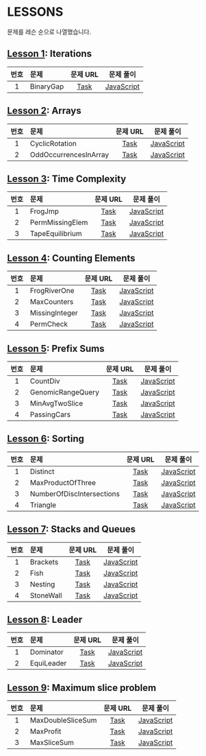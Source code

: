 # LESSONS

문제를 레슨 순으로 나열했습니다.

## [Lesson 1](https://app.codility.com/programmers/lessons/1-iterations/): Iterations

| 번호 | 문제      |                                   문제 URL                                    |                문제 풀이                |
| :--: | :-------- | :---------------------------------------------------------------------------: | :-------------------------------------: |
|  1   | BinaryGap | [Task](https://app.codility.com/programmers/lessons/1-iterations/binary_gap/) | [JavaScript](./Lesson01/1-BinaryGap.js) |

## [Lesson 2](https://app.codility.com/programmers/lessons/2-arrays/): Arrays

| 번호 | 문제                  |                                        문제 URL                                         |                      문제 풀이                      |
| :--: | :-------------------- | :-------------------------------------------------------------------------------------: | :-------------------------------------------------: |
|  1   | CyclicRotation        |     [Task](https://app.codility.com/programmers/lessons/2-arrays/cyclic_rotation/)      |    [JavaScript](./Lesson02/1-CyclicRotation.js)     |
|  2   | OddOccurrencesInArray | [Task](https://app.codility.com/programmers/lessons/2-arrays/odd_occurrences_in_array/) | [JavaScript](./Lesson02/2-OddOccurrencesInArray.js) |

## [Lesson 3](https://app.codility.com/programmers/lessons/3-time_complexity/): Time Complexity

| 번호 | 문제            |                                         문제 URL                                          |                   문제 풀이                   |
| :--: | :-------------- | :---------------------------------------------------------------------------------------: | :-------------------------------------------: |
|  1   | FrogJmp         |     [Task](https://app.codility.com/programmers/lessons/3-time_complexity/frog_jmp/)      |     [JavaScript](./Lesson03/1-FrogJmp.js)     |
|  2   | PermMissingElem | [Task](https://app.codility.com/programmers/lessons/3-time_complexity/perm_missing_elem/) | [JavaScript](./Lesson03/2-PermMissingElem.js) |
|  3   | TapeEquilibrium | [Task](https://app.codility.com/programmers/lessons/3-time_complexity/tape_equilibrium/)  | [JavaScript](./Lesson03/3-TapeEquilibrium.js) |

## [Lesson 4](https://app.codility.com/programmers/lessons/4-counting_elements/): Counting Elements

| 번호 | 문제           |                                         문제 URL                                          |                  문제 풀이                   |
| :--: | :------------- | :---------------------------------------------------------------------------------------: | :------------------------------------------: |
|  1   | FrogRiverOne   | [Task](https://app.codility.com/programmers/lessons/4-counting_elements/frog_river_one/)  |  [JavaScript](./Lesson04/1-FrogRiverOne.js)  |
|  2   | MaxCounters    |  [Task](https://app.codility.com/programmers/lessons/4-counting_elements/max_counters/)   |  [JavaScript](./Lesson04/2-MaxCounters.js)   |
|  3   | MissingInteger | [Task](https://app.codility.com/programmers/lessons/4-counting_elements/missing_integer/) | [JavaScript](./Lesson04/3-MissingInteger.js) |
|  4   | PermCheck      |   [Task](https://app.codility.com/programmers/lessons/4-counting_elements/perm_check/)    |   [JavaScript](./Lesson04/4-PermCheck.js)    |

## [Lesson 5](https://app.codility.com/programmers/lessons/5-prefix_sums/): Prefix Sums

| 번호 | 문제              |                                        문제 URL                                         |                    문제 풀이                    |
| :--: | :---------------- | :-------------------------------------------------------------------------------------: | :---------------------------------------------: |
|  1   | CountDiv          |      [Task](https://app.codility.com/programmers/lessons/5-prefix_sums/count_div/)      |     [JavaScript](./Lesson05/1-CountDiv.js)      |
|  2   | GenomicRangeQuery | [Task](https://app.codility.com/programmers/lessons/5-prefix_sums/genomic_range_query/) | [JavaScript](./Lesson05/2-GenomicRangeQuery.js) |
|  3   | MinAvgTwoSlice    |  [Task](https://app.codility.com/programmers/lessons/5-prefix_sums/min_avg_two_slice/)  |  [JavaScript](./Lesson05/3-MinAvgTwoSlice.js)   |
|  4   | PassingCars       |    [Task](https://app.codility.com/programmers/lessons/5-prefix_sums/passing_cars/)     |    [JavaScript](./Lesson05/4-PassingCars.js)    |

## [Lesson 6](https://app.codility.com/programmers/lessons/6-sorting/): Sorting

| 번호 | 문제                      |                                           문제 URL                                           |                        문제 풀이                        |
| :--: | :------------------------ | :------------------------------------------------------------------------------------------: | :-----------------------------------------------------: |
|  1   | Distinct                  |           [Task](https://app.codility.com/programmers/lessons/6-sorting/distinct/)           |         [JavaScript](./Lesson06/1-Distinct.js)          |
|  2   | MaxProductOfThree         |     [Task](https://app.codility.com/programmers/lessons/6-sorting/max_product_of_three/)     |     [JavaScript](./Lesson06/2-MaxProductOfThree.js)     |
|  3   | NumberOfDiscIntersections | [Task](https://app.codility.com/programmers/lessons/6-sorting/number_of_disc_intersections/) | [JavaScript](./Lesson06/3-NumberOfDiscIntersections.js) |
|  4   | Triangle                  |           [Task](https://app.codility.com/programmers/lessons/6-sorting/triangle/)           |         [JavaScript](./Lesson06/4-Triangle.js)          |

## [Lesson 7](https://app.codility.com/programmers/lessons/7-stacks_and_queues/): Stacks and Queues

| 번호 | 문제      |                                       문제 URL                                       |                문제 풀이                |
| :--: | :-------- | :----------------------------------------------------------------------------------: | :-------------------------------------: |
|  1   | Brackets  |  [Task](https://app.codility.com/programmers/lessons/7-stacks_and_queues/brackets/)  | [JavaScript](./Lesson07/1-Brackets.js)  |
|  2   | Fish      |    [Task](https://app.codility.com/programmers/lessons/7-stacks_and_queues/fish/)    |   [JavaScript](./Lesson07/2-Fish.js)    |
|  3   | Nesting   |  [Task](https://app.codility.com/programmers/lessons/7-stacks_and_queues/nesting/)   |  [JavaScript](./Lesson07/3-Nesting.js)  |
|  4   | StoneWall | [Task](https://app.codility.com/programmers/lessons/7-stacks_and_queues/stone_wall/) | [JavaScript](./Lesson07/4-StoneWall.js) |

## [Lesson 8](https://app.codility.com/programmers/lessons/8-leader/): Leader

| 번호 | 문제       |                                  문제 URL                                  |                문제 풀이                 |
| :--: | :--------- | :------------------------------------------------------------------------: | :--------------------------------------: |
|  1   | Dominator  |  [Task](https://app.codility.com/programmers/lessons/8-leader/dominator/)  | [JavaScript](./Lesson08/1-Dominator.js)  |
|  2   | EquiLeader | [Task](https://app.codility.com/programmers/lessons/8-leader/equi_leader/) | [JavaScript](./Lesson08/2-EquiLeader.js) |

## [Lesson 9](https://app.codility.com/programmers/lessons/9-maximum_slice_problem/): Maximum slice problem

| 번호 | 문제              |                                              문제 URL                                              |                    문제 풀이                    |
| :--: | :---------------- | :------------------------------------------------------------------------------------------------: | :---------------------------------------------: |
|  1   | MaxDoubleSliceSum | [Task](https://app.codility.com/programmers/lessons/9-maximum_slice_problem/max_double_slice_sum/) | [JavaScript](./Lesson09/1-MaxDoubleSliceSum.js) |
|  2   | MaxProfit         |      [Task](https://app.codility.com/programmers/lessons/9-maximum_slice_problem/max_profit/)      |     [JavaScript](./Lesson09/2-MaxProfit.js)     |
|  3   | MaxSliceSum       |    [Task](https://app.codility.com/programmers/lessons/9-maximum_slice_problem/max_slice_sum/)     |    [JavaScript](./Lesson09/3-MaxSliceSum.js)    |
